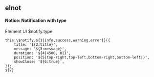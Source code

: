 ## elnot
#### Notice: Notification with type
Element UI $notify.type
```
this.\$notify.${1|info,success,warning,error|}({
	title: '${2:title}',
	message: '${3:message}',
	duration: '${4|4500, 0|}',
	position: '${5|top-right,top-left,bottom-right,bottom-left|}',
	showClose: '${6:true}',
});
${7}
```